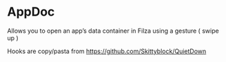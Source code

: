# AppDoc


Allows you to open an app’s data container in Filza using a gesture ( swipe up ) 



Hooks are copy/pasta from 
https://github.com/Skittyblock/QuietDown
